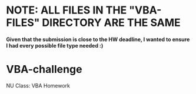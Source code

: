 # NOTE: ALL FILES IN THE "VBA-FILES" DIRECTORY ARE THE SAME
#### Given that the submission is close to the HW deadline, I wanted to ensure I had every possible file type needed :)
# VBA-challenge
NU Class: VBA Homework
